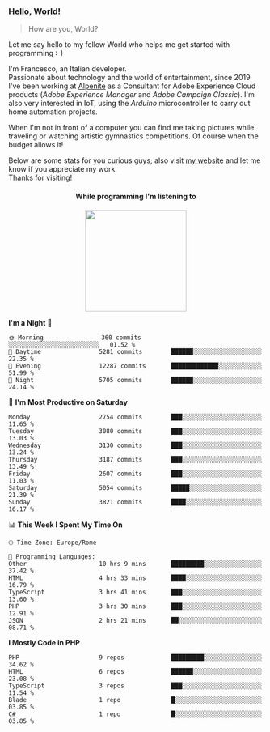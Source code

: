 ### Hello, World!

> How are you, World?

Let me say hello to my fellow World who helps me get started with programming :-)

I'm Francesco, an Italian developer.  
Passionate about technology and the world of entertainment, since 2019 I've been working at [Alpenite](https://www.alpenite.com) as a Consultant for Adobe Experience Cloud products (*Adobe Experience Manager* and *Adobe Campaign Classic*). I'm also very interested in IoT, using the *Arduino* microcontroller to carry out home automation projects.

When I'm not in front of a computer you can find me taking pictures while traveling or watching artistic gymnastics competitions. Of course when the budget allows it!

Below are some stats for you curious guys; also visit [my website](https://www.francescorega.eu) and let me know if you appreciate my work.  
Thanks for visiting!

<div align="center">
  <h4>While programming I'm listening to</h4>
  <a href="https://apps.francescorega.eu/now-playing/11147232609" target="_blank"><img src="https://apps.francescorega.eu/now-playing/11147232609" width="200"></a>
</div>

<!--START_SECTION:waka-->
**I'm a Night 🦉** 

```text
🌞 Morning                360 commits         ░░░░░░░░░░░░░░░░░░░░░░░░░   01.52 % 
🌆 Daytime                5281 commits        ██████░░░░░░░░░░░░░░░░░░░   22.35 % 
🌃 Evening                12287 commits       █████████████░░░░░░░░░░░░   51.99 % 
🌙 Night                  5705 commits        ██████░░░░░░░░░░░░░░░░░░░   24.14 % 
```
📅 **I'm Most Productive on Saturday** 

```text
Monday                   2754 commits        ███░░░░░░░░░░░░░░░░░░░░░░   11.65 % 
Tuesday                  3080 commits        ███░░░░░░░░░░░░░░░░░░░░░░   13.03 % 
Wednesday                3130 commits        ███░░░░░░░░░░░░░░░░░░░░░░   13.24 % 
Thursday                 3187 commits        ███░░░░░░░░░░░░░░░░░░░░░░   13.49 % 
Friday                   2607 commits        ███░░░░░░░░░░░░░░░░░░░░░░   11.03 % 
Saturday                 5054 commits        █████░░░░░░░░░░░░░░░░░░░░   21.39 % 
Sunday                   3821 commits        ████░░░░░░░░░░░░░░░░░░░░░   16.17 % 
```


📊 **This Week I Spent My Time On** 

```text
🕑︎ Time Zone: Europe/Rome

💬 Programming Languages: 
Other                    10 hrs 9 mins       █████████░░░░░░░░░░░░░░░░   37.42 % 
HTML                     4 hrs 33 mins       ████░░░░░░░░░░░░░░░░░░░░░   16.79 % 
TypeScript               3 hrs 41 mins       ███░░░░░░░░░░░░░░░░░░░░░░   13.60 % 
PHP                      3 hrs 30 mins       ███░░░░░░░░░░░░░░░░░░░░░░   12.91 % 
JSON                     2 hrs 21 mins       ██░░░░░░░░░░░░░░░░░░░░░░░   08.71 % 
```

**I Mostly Code in PHP** 

```text
PHP                      9 repos             █████████░░░░░░░░░░░░░░░░   34.62 % 
HTML                     6 repos             ██████░░░░░░░░░░░░░░░░░░░   23.08 % 
TypeScript               3 repos             ███░░░░░░░░░░░░░░░░░░░░░░   11.54 % 
Blade                    1 repo              █░░░░░░░░░░░░░░░░░░░░░░░░   03.85 % 
C#                       1 repo              █░░░░░░░░░░░░░░░░░░░░░░░░   03.85 % 
```




<!--END_SECTION:waka-->
